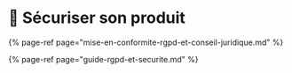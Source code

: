 # 🔐 Sécuriser son produit

{% page-ref page="mise-en-conformite-rgpd-et-conseil-juridique.md" %}

{% page-ref page="guide-rgpd-et-securite.md" %}



